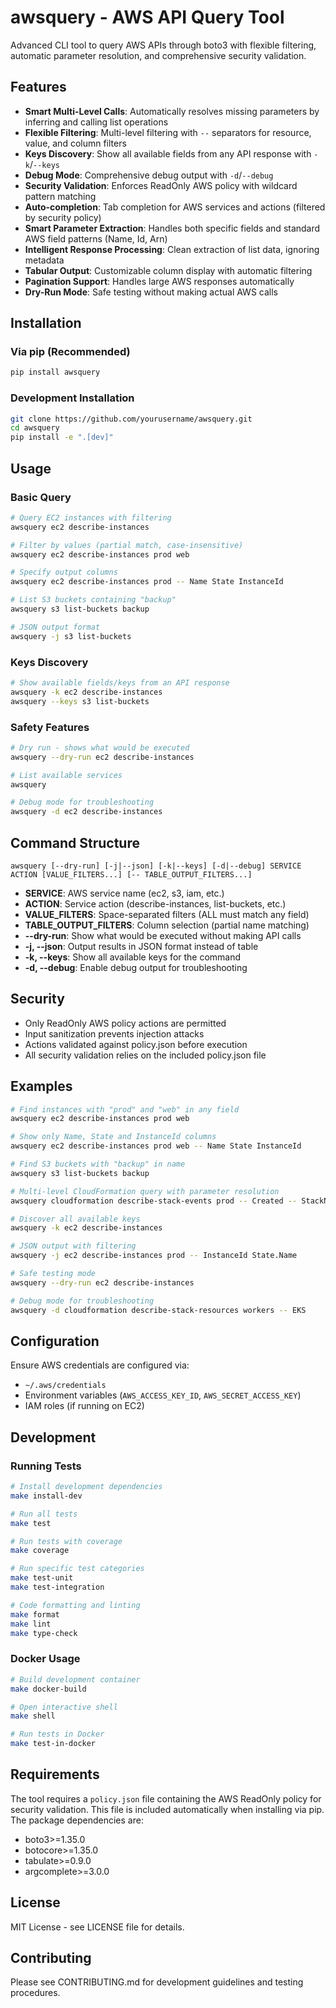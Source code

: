 # awsquery - AWS API Query Tool

Advanced CLI tool to query AWS APIs through boto3 with flexible filtering, automatic parameter resolution, and comprehensive security validation.

## Features

- **Smart Multi-Level Calls**: Automatically resolves missing parameters by inferring and calling list operations
- **Flexible Filtering**: Multi-level filtering with `--` separators for resource, value, and column filters
- **Keys Discovery**: Show all available fields from any API response with `-k`/`--keys`
- **Debug Mode**: Comprehensive debug output with `-d`/`--debug` 
- **Security Validation**: Enforces ReadOnly AWS policy with wildcard pattern matching
- **Auto-completion**: Tab completion for AWS services and actions (filtered by security policy)
- **Smart Parameter Extraction**: Handles both specific fields and standard AWS field patterns (Name, Id, Arn)
- **Intelligent Response Processing**: Clean extraction of list data, ignoring metadata
- **Tabular Output**: Customizable column display with automatic filtering
- **Pagination Support**: Handles large AWS responses automatically
- **Dry-Run Mode**: Safe testing without making actual AWS calls

## Installation

### Via pip (Recommended)

```bash
pip install awsquery
```

### Development Installation

```bash
git clone https://github.com/yourusername/awsquery.git
cd awsquery
pip install -e ".[dev]"
```

## Usage

### Basic Query
```bash
# Query EC2 instances with filtering
awsquery ec2 describe-instances

# Filter by values (partial match, case-insensitive)
awsquery ec2 describe-instances prod web

# Specify output columns
awsquery ec2 describe-instances prod -- Name State InstanceId

# List S3 buckets containing "backup"
awsquery s3 list-buckets backup

# JSON output format
awsquery -j s3 list-buckets
```

### Keys Discovery
```bash
# Show available fields/keys from an API response
awsquery -k ec2 describe-instances
awsquery --keys s3 list-buckets
```

### Safety Features
```bash
# Dry run - shows what would be executed
awsquery --dry-run ec2 describe-instances

# List available services
awsquery

# Debug mode for troubleshooting
awsquery -d ec2 describe-instances
```

## Command Structure

```
awsquery [--dry-run] [-j|--json] [-k|--keys] [-d|--debug] SERVICE ACTION [VALUE_FILTERS...] [-- TABLE_OUTPUT_FILTERS...]
```

- **SERVICE**: AWS service name (ec2, s3, iam, etc.)
- **ACTION**: Service action (describe-instances, list-buckets, etc.)  
- **VALUE_FILTERS**: Space-separated filters (ALL must match any field)
- **TABLE_OUTPUT_FILTERS**: Column selection (partial name matching)
- **--dry-run**: Show what would be executed without making API calls
- **-j, --json**: Output results in JSON format instead of table
- **-k, --keys**: Show all available keys for the command
- **-d, --debug**: Enable debug output for troubleshooting

## Security

- Only ReadOnly AWS policy actions are permitted
- Input sanitization prevents injection attacks
- Actions validated against policy.json before execution
- All security validation relies on the included policy.json file

## Examples

```bash
# Find instances with "prod" and "web" in any field
awsquery ec2 describe-instances prod web

# Show only Name, State and InstanceId columns  
awsquery ec2 describe-instances prod web -- Name State InstanceId

# Find S3 buckets with "backup" in name
awsquery s3 list-buckets backup

# Multi-level CloudFormation query with parameter resolution
awsquery cloudformation describe-stack-events prod -- Created -- StackName

# Discover all available keys
awsquery -k ec2 describe-instances

# JSON output with filtering
awsquery -j ec2 describe-instances prod -- InstanceId State.Name

# Safe testing mode
awsquery --dry-run ec2 describe-instances

# Debug mode for troubleshooting
awsquery -d cloudformation describe-stack-resources workers -- EKS
```

## Configuration

Ensure AWS credentials are configured via:
- `~/.aws/credentials`
- Environment variables (`AWS_ACCESS_KEY_ID`, `AWS_SECRET_ACCESS_KEY`)
- IAM roles (if running on EC2)

## Development

### Running Tests

```bash
# Install development dependencies
make install-dev

# Run all tests
make test

# Run tests with coverage
make coverage

# Run specific test categories
make test-unit
make test-integration

# Code formatting and linting
make format
make lint
make type-check
```

### Docker Usage

```bash
# Build development container
make docker-build

# Open interactive shell
make shell

# Run tests in Docker
make test-in-docker
```

## Requirements

The tool requires a `policy.json` file containing the AWS ReadOnly policy for security validation. This file is included automatically when installing via pip. The package dependencies are:

- boto3>=1.35.0
- botocore>=1.35.0  
- tabulate>=0.9.0
- argcomplete>=3.0.0

## License

MIT License - see LICENSE file for details.

## Contributing

Please see CONTRIBUTING.md for development guidelines and testing procedures.
